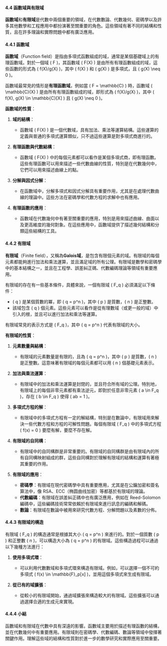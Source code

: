 #### 4.4 函數域與有限域

**函數域**和**有限域**是代數中兩個重要的領域，在代數數論、代數幾何、密碼學以及許多其他數學和工程應用中都扮演著至關重要的角色。這些領域有著不同的結構和性質，且在許多理論和實際問題中都有廣泛應用。

#### 4.4.1 函數域

**函數域**（Function field）是指由多項式函數組成的域，通常是某個基礎域上的有理函數域。對於一個域 \( F \)，其函數域 \( F(X) \) 是由所有有理函數組成的域，這些函數的形式為 \( f(X)/g(X) \)，其中 \( f(X) \) 和 \( g(X) \) 是多項式，且 \( g(X) \neq 0 \)。

函數域最常見的情形是**有理函數域**，例如當 \( F = \mathbb{C} \) 時，函數域 \( \mathbb{C}(X) \) 是由所有有理函數組成的域，即形式為 \( f(X)/g(X) \)，其中 \( f(X), g(X) \in \mathbb{C}[X] \) 且 \( g(X) \neq 0 \)。

**函數域的性質**：

1. **域的結構**：
   - 函數域 \( F(X) \) 是一個代數域，具有加法、乘法等運算結構。這些運算的定義與普通的多項式運算類似，只不過這些運算是對多項式商進行的。

2. **有理函數與代數結構**：
   - 函數域 \( F(X) \) 中的每個元素都可以看作是某個多項式商，即有理函數。這些有理函數可以用來描述一些代數曲線的性質，特別是在代數幾何中，它們可以用來描述曲線上的點。

3. **分解與因式分解**：
   - 在函數域中，分解多項式和因式分解具有重要作用，尤其是在處理代數曲線的理論中。這些方法在密碼學和代數方程的求解中也有應用。

4. **有理函數的應用**：
   - 函數域在代數幾何中有著至關重要的應用，特別是用來描述曲線、曲面以及更高維度的幾何對象。在這些應用中，函數域提供了描述幾何結構和分類這些結構的工具。

#### 4.4.2 有限域

**有限域**（Finite field），又稱為**Galois域**，是包含有限個元素的域。有限域的每個元素都能夠進行加法和乘法運算，並且滿足域的所有公理。有限域是數學和密碼學中的基本結構之一，並且在工程學、誤差糾正碼、代數編碼理論等領域有重要應用。

有限域的存在有一些基本條件，具體來說，一個有限域 \( F_q \) 必須滿足以下條件：

- \( q \) 是某個質數的冪，即 \( q = p^n \)，其中 \( p \) 是質數，\( n \) 是正整數。
- 該域包含 \( q \) 個元素。這些元素可以看作是從有理數域（或更一般的域）中引入的根，並且可以進行加法和乘法等運算。

有限域常見的表示方式是 \( F_q \)，其中 \( q = p^n \) 代表有限域的大小。

**有限域的性質**：

1. **元素數量與結構**：
   - 有限域的元素數量是有限的，且為 \( q = p^n \)，其中 \( p \) 是質數，\( n \) 是正整數。這意味著有限域的每個元素都可以用 \( n \) 個基礎元素表示。
   
2. **加法與乘法運算**：
   - 有限域中的加法和乘法運算是封閉的，並且符合所有域的公理。特別地，有限域上的每個非零元素都有乘法逆元，即對於任意非零元素 \( a \in F_q \)，存在 \( b \in F_q \) 使得 \( ab = 1 \)。

3. **多項式方程的解**：
   - 有限域中的多項式方程有一定的解結構，特別是在數論中，有限域用來解決一些代數方程和方程的可解性問題。每個有限域 \( F_q \) 中的多項式方程 \( f(x) = 0 \) 要麼有解，要麼不存在解。

4. **有限域的自同構**：
   - 有限域中的自同構群是非常重要的。有限域的自同構群是由有限域內的所有自同構映射組成的群，這些自同構對於理解有限域的結構和運算有著極其重要的作用。

5. **有限域的應用**：
   - **密碼學**：有限域在現代密碼學中具有重要應用，尤其是在公鑰加密和簽名算法中，像 RSA、ECC（椭圆曲线加密）等都基於有限域的理論。
   - **代數編碼**：有限域在誤差糾正碼中也有廣泛應用，例如在 Reed-Solomon 編碼中，這些編碼技術常常依賴於有限域來進行訊息的編碼和解碼。
   - **數論**：有限域在數論中被用來研究代數方程、分解問題以及素數的分佈。

#### 4.4.3 有限域的構造

有限域 \( F_q \) 的構造通常是根據其大小 \( q = p^n \) 來進行的。對於一個質數 \( p \) 和正整數 \( n \)，可以構造大小為 \( q = p^n \) 的有限域。這些構造過程可以通過以下幾種方法進行：

1. **使用多項式環**：
   - 可以利用代數數域和多項式環來構造有限域。例如，可以選擇一個不可約多項式 \( f(x) \in \mathbb{F}_p[x] \)，並用這個多項式來生成有限域。

2. **從已有的域擴張**：
   - 從較小的有限域開始，通過域擴張來構造較大的有限域。這些擴張可以通過選擇合適的生成元來實現。

#### 4.4.4 小結

函數域和有限域在代數中具有深遠的影響。函數域主要用於描述有理函數的結構，並在代數幾何中有重要應用。有限域則在密碼學、代數編碼、數論等領域中發揮著關鍵作用。理解這些域的結構和性質對於進一步的數學研究和實際應用至關重要。
